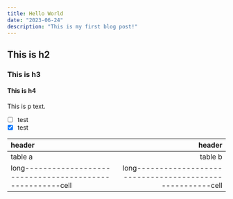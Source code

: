 ```yaml
---
title: Hello World
date: "2023-06-24"
description: "This is my first blog post!"
---
```


## This is h2

### This is h3

#### This is h4

This is p text.

- [ ] test
- [x] test

| header                                                       |                                                       header |
| :----------------------------------------------------------- | -----------------------------------------------------------: |
| table a                                                      |                                                      table b |
| long----------------------------------------------------cell | long----------------------------------------------------cell |
